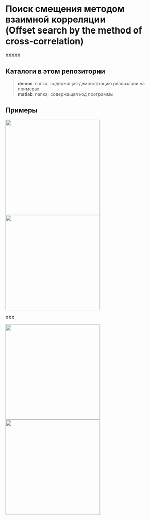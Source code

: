 # Поиск смещения методом взаимной корреляции <br> (Offset search by the method of cross-correlation)

XXXXX

## Каталоги в этом репозитории

>**demos**: папка, содержащая демонстрацию реализации на примерах <br>
>**matlab**: папка, содержащая код программы

## Примеры

<p float="left">
<img src="https://github.com/Stergrim/Offset-search-by-the-method-of-cross-correlation/blob/main/demos/VortexPair.gif" width="300" />
<img src="https://github.com/Stergrim/Offset-search-by-the-method-of-cross-correlation/blob/main/demos/VortexPair.png" width="300" /> 
</p>

ХХХ

<p float="left">
<img src="https://github.com/Stergrim/Offset-search-by-the-method-of-cross-correlation/blob/main/demos/SheetSurface.gif" width="300" />
<img src="https://github.com/Stergrim/Offset-search-by-the-method-of-cross-correlation/blob/main/demos/SheetSurface.png" width="300" /> 
</p>